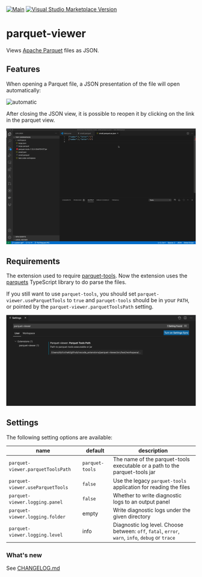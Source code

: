 [![Main](https://github.com/dvirtz/vscode-parquet-viewer/workflows/Main/badge.svg)](https://github.com/dvirtz/vscode-parquet-viewer/actions?query=workflow%3AMain) [![Visual Studio Marketplace Version](https://img.shields.io/visual-studio-marketplace/v/dvirtz.parquet-viewer)](https://marketplace.visualstudio.com/items?itemName=dvirtz.parquet-viewer)

# parquet-viewer

Views [Apache Parquet](https://parquet.apache.org/) files as JSON.

## Features

When opening a Parquet file, a JSON presentation of the file will open automatically:

![automatic](images/automatic.gif)

After closing the JSON view, it is possible to reopen it by clicking on the link in the parquet view.

![command](images/reopen.gif)

## Requirements

The extension used to require [parquet-tools](https://mvnrepository.com/artifact/org.apache.parquet/parquet-tools).
Now the extension uses the [parquets](https://github.com/dvirtz/parquets) TypeScript library to do parse the files.

If you still want to use `parquet-tools`, you should set `parquet-viewer.useParquetTools` to `true` and `paruqet-tools` should be in your `PATH`, or pointed by the `parquet-viewer.parquetToolsPath` setting.

![settings](images/settings.png)

## Settings

The following setting options are available:

|name|default|description|
|----|-------|-----------|
|`parquet-viewer.parquetToolsPath`|`parquet-tools`|The name of the parquet-tools executable or a path to the parquet-tools jar|
|`parquet-viewer.useParquetTools`|`false`|Use the legacy `parquet-tools` application for reading the files|
|`parquet-viewer.logging.panel`|`false`|Whether to write diagnostic logs to an output panel|
|`parquet-viewer.logging.folder`|empty|Write diagnostic logs under the given directory|
|`parquet-viewer.logging.level`|info|Diagnostic log level. Choose between: `off`, `fatal`, `error`, `warn`, `info`, `debug` or `trace`|

### What's new

See [CHANGELOG.md](CHANGELOG.md)
